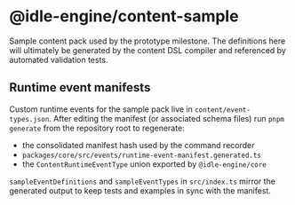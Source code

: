 # @idle-engine/content-sample

Sample content pack used by the prototype milestone. The definitions here will ultimately be generated by the content DSL compiler and referenced by automated validation tests.

## Runtime event manifests

Custom runtime events for the sample pack live in `content/event-types.json`. After editing the manifest (or associated schema files) run `pnpm generate` from the repository root to regenerate:

- the consolidated manifest hash used by the command recorder
- `packages/core/src/events/runtime-event-manifest.generated.ts`
- the `ContentRuntimeEventType` union exported by `@idle-engine/core`

`sampleEventDefinitions` and `sampleEventTypes` in `src/index.ts` mirror the generated output to keep tests and examples in sync with the manifest.
